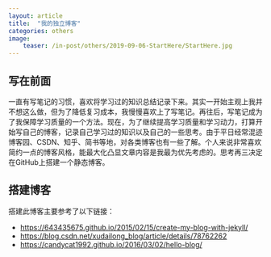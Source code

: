 ```yaml
---
layout: article
title:  "我的独立博客"
categories: others
image:
    teaser: /in-post/others/2019-09-06-StartHere/StartHere.jpg
---
```


## 写在前面

一直有写笔记的习惯，喜欢将学习过的知识总结记录下来。其实一开始主观上我并不想这么做，但为了降低复习成本，我慢慢喜欢上了写笔记。再往后，写笔记成为了我保障学习质量的一个方法。现在，为了继续提高学习质量和学习动力，打算开始写自己的博客，记录自己学习过的知识以及自己的一些思考。由于平日经常混迹博客园、CSDN、知乎、简书等地，对各类博客也有一些了解。个人来说非常喜欢简约一点的博客风格，能最大化凸显文章内容是我最为优先考虑的。思考再三决定在GitHub上搭建一个静态博客。

## 搭建博客

搭建此博客主要参考了以下链接：
* https://643435675.github.io/2015/02/15/create-my-blog-with-jekyll/
* https://blog.csdn.net/xudailong_blog/article/details/78762262
* https://candycat1992.github.io/2016/03/02/hello-blog/
